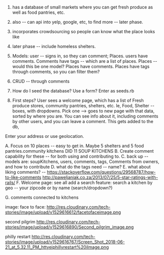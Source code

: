 
1. has a database of small markets where you can get fresh produce as well as food pantries, etc. 

2. also -- can api into yelp, google, etc, to find more -- later phase. 

3. incorporates crowdsourcing so people can know what the place looks like 

4. later phase -- include homeless shelters.

5. Models: user -- signs in, so they can comment; Places. users have comments. Comments have tags -- which are a list of places. Places -- would this be one model?  Places have comments. Places have tags through comments, so you can filter them? 

6. CRUD -- through comments 
 
7. How do I seed the database? 
Use a form? 
Enter as seeds.rb


8. First steps? User sees a welcome page, which has a list of Fresh produce stores, community pantries, shelters, etc. Ie, Food, Shelter -- boxes, with dropdowns. Pick one --> goes to new page with that data, sorted by where you are. You can see info about it, including comments by other users, and you can leave a comment. This gets added to the db, 

Enter your address or use geolocation.  


A. Focus on 10 places -- easy to get in. Maybe 5 shelters and 5 food pantries.community kitchens DID 11 SOUP KITCHENS
B. Create comment capability for these -- for both using and contributing to. 
C. back up -- models are: soupKitchens, users, comments, tags, Comments from owners, and how to contribute 
D. what do the tags need -- name? 
E. what about liking comments? -- https://stackoverflow.com/questions/29568787/how-to-like-comments
http://paweljaniak.co.za/2013/07/25/5-star-ratings-with-rails/
F. Welcome page: see all 
	add a search feature: 
	search a kitchen 
	by geo -- your zipcode or by name (search/dropdown?)


G. comments connected to kitchens 



<!-- 
<h3>To leave a comment: <%= link_to 'Signup' signup_path %>, <%= link_to "Login" login_path %> </h3>

 -->
image: 
face to face: http://res.cloudinary.com/tech-stories/image/upload/v1529616612/facetofaceimage.png

second pilgrim
http://res.cloudinary.com/tech-stories/image/upload/v1529616890/Second_pilgrim_image.png

philly restart 
http://res.cloudinary.com/tech-stories/image/upload/v1529616767/Screen_Shot_2018-06-21_at_5.32.11_PM_httyeiphillyrestart%20iImage.png

<!-- <% @soupkitchens.comments.each do |comment| %>
		<li><%= comment.title %> </li>
		<li><%= comment.content %></li>
	<% end %>	 -->

